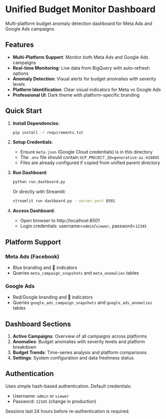 # Unified Budget Monitor Dashboard

Multi-platform budget anomaly detection dashboard for Meta Ads and Google Ads campaigns.

## Features

- **Multi-Platform Support**: Monitor both Meta Ads and Google Ads campaigns
- **Real-time Monitoring**: Live data from BigQuery with auto-refresh options
- **Anomaly Detection**: Visual alerts for budget anomalies with severity levels
- **Platform Identification**: Clear visual indicators for Meta vs Google Ads
- **Professional UI**: Dark theme with platform-specific branding

## Quick Start

1. **Install Dependencies**:
   ```bash
   pip install -r requirements.txt
   ```

2. **Setup Credentials**:
   - Ensure `meta.json` (Google Cloud credentials) is in this directory
   - The `.env` file should contain `GCP_PROJECT_ID=generative-ai-418805`
   - Files are already configured if copied from unified parent directory

3. **Run Dashboard**:
   ```bash
   python run_dashboard.py
   ```
   
   Or directly with Streamlit:
   ```bash
   streamlit run dashboard.py --server.port 8501
   ```

4. **Access Dashboard**:
   - Open browser to http://localhost:8501
   - Login credentials: username=`admin`/`viewer`, password=`12345`

## Platform Support

### Meta Ads (Facebook)
- Blue branding and 🔵 indicators
- Queries `meta_campaign_snapshots` and `meta_anomalies` tables

### Google Ads  
- Red/Google branding and 🔴 indicators
- Queries `google_ads_campaign_snapshots` and `google_ads_anomalies` tables

## Dashboard Sections

1. **Active Campaigns**: Overview of all campaigns across platforms
2. **Anomalies**: Budget anomalies with severity levels and platform breakdown
3. **Budget Trends**: Time-series analysis and platform comparisons
4. **Settings**: System configuration and data freshness status

## Authentication

Uses simple hash-based authentication. Default credentials:
- Username: `admin` or `viewer` 
- Password: `12345` (change in production)

Sessions last 24 hours before re-authentication is required.